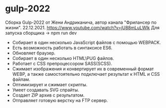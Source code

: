 # gulp-2022
Сборка Gulp-2022 от Жени Андриканича, автор канала "Фрилансер по жизни". 22.12.2021. https://www.youtube.com/watch?v=jU88mLuLWlk
Для запуска сборщика -> npm run dev

- Собирает в один несколько JavaScript файлов с помощью WEBPACK.
- Есть возможность работать в синтаксисе ES6.
- Обновляет браузер.
- Собирает в один несколько HTML\PUG файлов.
- Работает с CSS препроцессором SASS(SCSS).
- Сжимает изображения и конвертирует их в современный формат WEBP, а также самостоятельно подключает результат к HTML и CSS файлам.
- Оптимизирует и сжимает скрипты. 
- Умеет создавать SVG спрайты.
- Создает ZIP архив с результатом.
- Отправляет готовую верстку на FTP сервер.


